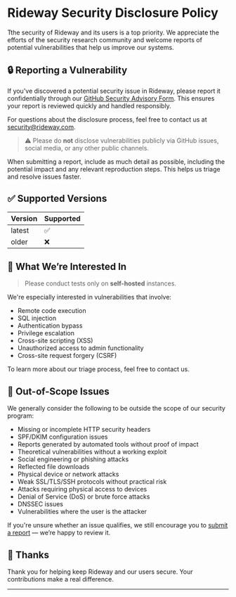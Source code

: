 # Rideway Security Disclosure Policy

Tthe security of Rideway and its users is a top priority. We appreciate the efforts of the security research community and welcome reports of potential vulnerabilities that help us improve our systems.

## 🔒 Reporting a Vulnerability

If you've discovered a potential security issue in Rideway, please report it confidentially through our [GitHub Security Advisory Form](https://github.com/melosso/rideway/security/advisories/new). This ensures your report is reviewed quickly and handled responsibly.

For questions about the disclosure process, feel free to contact us at [security@rideway.com](mailto:contact@melosso.com).

> ⚠️ Please do **not** disclose vulnerabilities publicly via GitHub issues, social media, or any other public channels.

When submitting a report, include as much detail as possible, including the potential impact and any relevant reproduction steps. This helps us triage and resolve issues faster.

## ✅ Supported Versions

| Version | Supported |
|---------|-----------|
| latest  | ✅         |
| older   | ❌         |

## 🧐 What We’re Interested In

> Please conduct tests only on **self-hosted** instances.

We're especially interested in vulnerabilities that involve:

- Remote code execution
- SQL injection
- Authentication bypass
- Privilege escalation
- Cross-site scripting (XSS)
- Unauthorized access to admin functionality
- Cross-site request forgery (CSRF)

To learn more about our triage process, feel free to contact us.

## 🚫 Out-of-Scope Issues

We generally consider the following to be outside the scope of our security program:

- Missing or incomplete HTTP security headers
- SPF/DKIM configuration issues
- Reports generated by automated tools without proof of impact
- Theoretical vulnerabilities without a working exploit
- Social engineering or phishing attacks
- Reflected file downloads
- Physical device or network attacks
- Weak SSL/TLS/SSH protocols without practical risk
- Attacks requiring physical access to devices
- Denial of Service (DoS) or brute force attacks
- DNSSEC issues
- Vulnerabilities where the user is the attacker

If you're unsure whether an issue qualifies, we still encourage you to [submit a report](https://github.com/melosso/rideway/security/advisories/new) — we’re happy to review it.

## 🙏 Thanks

Thank you for helping keep Rideway and our users secure. Your contributions make a real difference.

---

